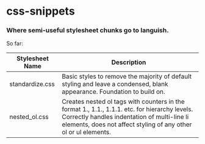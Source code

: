 # css-snippets
### Where semi-useful stylesheet chunks go to languish.

So far:

|Stylesheet Name|Description|
|-----|-----|
|standardize.css|Basic styles to remove the majority of default styling and leave a condensed, blank appearance. Foundation to build on.|
|nested_ol.css|Creates nested ol tags with counters in the format 1\., 1\.1\., 1\.1\.1\. etc\. for hierarchy levels. Correctly handles indentation of multi-line li elements, does not affect styling of any other ol or ul elements. |

